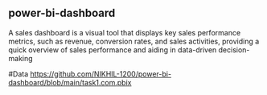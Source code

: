 ## power-bi-dashboard
A sales dashboard is a visual tool that displays key sales performance metrics, such as revenue, conversion rates, and sales activities, providing a quick overview of sales performance and aiding in data-driven decision-making



#Data 
https://github.com/NIKHIL-1200/power-bi-dashboard/blob/main/task1.com.pbix
